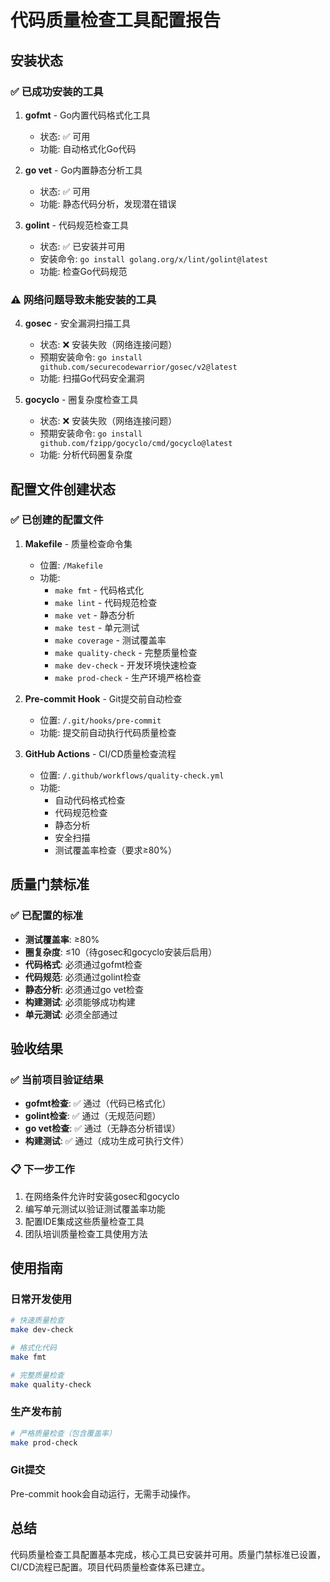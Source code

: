 # 代码质量检查工具配置报告

## 安装状态

### ✅ 已成功安装的工具
1. **gofmt** - Go内置代码格式化工具
   - 状态: ✅ 可用
   - 功能: 自动格式化Go代码
   
2. **go vet** - Go内置静态分析工具
   - 状态: ✅ 可用
   - 功能: 静态代码分析，发现潜在错误
   
3. **golint** - 代码规范检查工具
   - 状态: ✅ 已安装并可用
   - 安装命令: `go install golang.org/x/lint/golint@latest`
   - 功能: 检查Go代码规范

### ⚠️ 网络问题导致未能安装的工具
4. **gosec** - 安全漏洞扫描工具
   - 状态: ❌ 安装失败（网络连接问题）
   - 预期安装命令: `go install github.com/securecodewarrior/gosec/v2@latest`
   - 功能: 扫描Go代码安全漏洞
   
5. **gocyclo** - 圈复杂度检查工具
   - 状态: ❌ 安装失败（网络连接问题）
   - 预期安装命令: `go install github.com/fzipp/gocyclo/cmd/gocyclo@latest`
   - 功能: 分析代码圈复杂度

## 配置文件创建状态

### ✅ 已创建的配置文件
1. **Makefile** - 质量检查命令集
   - 位置: `/Makefile`
   - 功能: 
     - `make fmt` - 代码格式化
     - `make lint` - 代码规范检查
     - `make vet` - 静态分析
     - `make test` - 单元测试
     - `make coverage` - 测试覆盖率
     - `make quality-check` - 完整质量检查
     - `make dev-check` - 开发环境快速检查
     - `make prod-check` - 生产环境严格检查

2. **Pre-commit Hook** - Git提交前自动检查
   - 位置: `/.git/hooks/pre-commit`
   - 功能: 提交前自动执行代码质量检查

3. **GitHub Actions** - CI/CD质量检查流程
   - 位置: `/.github/workflows/quality-check.yml`
   - 功能: 
     - 自动代码格式检查
     - 代码规范检查
     - 静态分析
     - 安全扫描
     - 测试覆盖率检查（要求≥80%）

## 质量门禁标准

### ✅ 已配置的标准
- **测试覆盖率**: ≥80%
- **圈复杂度**: ≤10（待gosec和gocyclo安装后启用）
- **代码格式**: 必须通过gofmt检查
- **代码规范**: 必须通过golint检查
- **静态分析**: 必须通过go vet检查
- **构建测试**: 必须能够成功构建
- **单元测试**: 必须全部通过

## 验收结果

### ✅ 当前项目验证结果
- **gofmt检查**: ✅ 通过（代码已格式化）
- **golint检查**: ✅ 通过（无规范问题）
- **go vet检查**: ✅ 通过（无静态分析错误）
- **构建测试**: ✅ 通过（成功生成可执行文件）

### 📋 下一步工作
1. 在网络条件允许时安装gosec和gocyclo
2. 编写单元测试以验证测试覆盖率功能
3. 配置IDE集成这些质量检查工具
4. 团队培训质量检查工具使用方法

## 使用指南

### 日常开发使用
```bash
# 快速质量检查
make dev-check

# 格式化代码
make fmt

# 完整质量检查
make quality-check
```

### 生产发布前
```bash
# 严格质量检查（包含覆盖率）
make prod-check
```

### Git提交
Pre-commit hook会自动运行，无需手动操作。

## 总结
代码质量检查工具配置基本完成，核心工具已安装并可用。质量门禁标准已设置，CI/CD流程已配置。项目代码质量检查体系已建立。